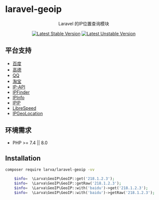 # laravel-geoip

<p align="center">Laravel 的IP位置查询模块</p>

<p align="center">
<a href="https://packagist.org/packages/larva/laravel-geoip"><img src="https://poser.pugx.org/larva/laravel-geoip/v/stable.svg" alt="Latest Stable Version"></a>
<a href="https://packagist.org/packages/larva/laravel-geoip"><img src="https://poser.pugx.org/larva/laravel-geoip/v/unstable.svg" alt="Latest Unstable Version"></a>
</p>

## 平台支持

- [百度](http://lbsyun.baidu.com)
- [高德](https://lbs.amap.com)
- [QQ](https://lbs.qq.com)
- [淘宝](http://ip.taobao.com)
- [IP-API](https://ip-api.com)
- [IPFinder](https://ipfinder.io)
- [IPInfo](https://ipinfo.io/)
- [IPIP](https://www.ipip.net)
- [LibreSpeed](https://www.librespeed.cn)
- [IPGeoLocation](https://ipgeolocation.io)

## 环境需求

- PHP >= 7.4 || 8.0

## Installation

```bash
composer require larva/laravel-geoip -vv
```

```php
    $info=  \Larva\GeoIP\GeoIP::get('218.1.2.3');
    $info=  \Larva\GeoIP\GeoIP::getRaw('218.1.2.3');
    $info=  \Larva\GeoIP\GeoIP::with('baidu')->get('218.1.2.3');
    $info=  \Larva\GeoIP\GeoIP::with('baidu')->getRaw('218.1.2.3');
```
